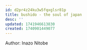 ```yaml
---
id: d2pr4z24ku3w5fqxglsr81p
title: bushido - the soul of japan
desc: ''
updated: 1741946613830
created: 1740901449077
---
```



Author: Inazo Nitobe